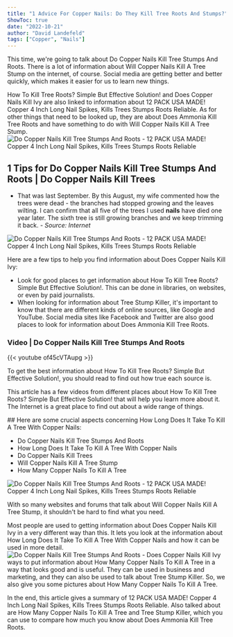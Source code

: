 ```yaml
---
title: "1 Advice For Copper Nails: Do They Kill Tree Roots And Stumps?"
ShowToc: true 
date: "2022-10-21"
author: "David Landefeld" 
tags: ["Copper", "Nails"]
---
```


	
This time, we're going to talk about Do Copper Nails Kill Tree Stumps And Roots. There is a lot of information about Will Copper Nails Kill A Tree Stump on the internet, of course. Social media are getting better and better quickly, which makes it easier for us to learn new things.

How To Kill Tree Roots? Simple But Effective Solution! and Does Copper Nails Kill Ivy are also linked to information about 12 PACK USA MADE! Copper 4 Inch Long Nail Spikes, Kills Trees Stumps Roots Reliable. As for other things that need to be looked up, they are about Does Ammonia Kill Tree Roots and have something to do with Will Copper Nails Kill A Tree Stump.
<img loading="lazy" src="https://lh4.googleusercontent.com/-7g4C7zCbsLQ/TZU-h3E_Y0I/AAAAAAAAAIg/H2t4VCfr1Vo/s640/28032011165.jpg" onerror="this.onerror=null;this.src='https://blogger.googleusercontent.com/img/a/AVvXsEhe7F7TRXHtjiKvHb5vS7DmnxvpHiDyoYyYvm1nHB3Qp2_w3BnM6A2eq4v7FYxCC9bfZt3a9vIMtAYEKUiaDQbHMg-ViyGmRIj39MLp0bGFfgfYw1Dc9q_H-T0wiTm3l0Uq42dETrN9eC8aGJ9_IORZsxST1AcLR7np1koOfcc7tnHa4S8Mwz_xD9d0=s16000';" alt="Do Copper Nails Kill Tree Stumps And Roots - 12 PACK USA MADE! Copper 4 Inch Long Nail Spikes, Kills Trees Stumps Roots Reliable" >

## 1 Tips for Do Copper Nails Kill Tree Stumps And Roots | Do Copper Nails Kill Trees
-   That was last September. By this August, my wife commented how the trees were dead - the branches had stopped growing and the leaves wilting. I can confirm that all five of the trees I used **nails** have died one year later. The sixth tree is still growing branches and we keep trimming it back. - <cite>Source: Internet</cite>


<img loading="lazy" src="https://backyardables.com/wp-content/uploads/2018/07/How-to-kill-a-tree-without-cutting-it-down-683x1024.jpg" onerror="this.onerror=null;this.src='https://blogger.googleusercontent.com/img/a/AVvXsEhe7F7TRXHtjiKvHb5vS7DmnxvpHiDyoYyYvm1nHB3Qp2_w3BnM6A2eq4v7FYxCC9bfZt3a9vIMtAYEKUiaDQbHMg-ViyGmRIj39MLp0bGFfgfYw1Dc9q_H-T0wiTm3l0Uq42dETrN9eC8aGJ9_IORZsxST1AcLR7np1koOfcc7tnHa4S8Mwz_xD9d0=s16000';" alt="Do Copper Nails Kill Tree Stumps And Roots - 12 PACK USA MADE! Copper 4 Inch Long Nail Spikes, Kills Trees Stumps Roots Reliable" >

Here are a few tips to help you find information about Does Copper Nails Kill Ivy:
- Look for good places to get information about How To Kill Tree Roots? Simple But Effective Solution!. This can be done in libraries, on websites, or even by paid journalists.
- When looking for information about Tree Stump Killer, it's important to know that there are different kinds of online sources, like Google and YouTube. Social media sites like Facebook and Twitter are also good places to look for information about Does Ammonia Kill Tree Roots.

### Video | Do Copper Nails Kill Tree Stumps And Roots
{{< youtube of45cVTAupg >}} 

To get the best information about How To Kill Tree Roots? Simple But Effective Solution!, you should read to find out how true each source is.

This article has a few videos from different places about How To Kill Tree Roots? Simple But Effective Solution! that will help you learn more about it. The Internet is a great place to find out about a wide range of things.
<script async="async" data-cfasync="false" src="//normallydemandedalter.com/fe63df3c5408708b15d8dc3d9b206b31/invoke.js"></script>
<div id="container-fe63df3c5408708b15d8dc3d9b206b31"></div>
## Here are some crucial aspects concerning How Long Does It Take To Kill A Tree With Copper Nails:

- Do Copper Nails Kill Tree Stumps And Roots
- How Long Does It Take To Kill A Tree With Copper Nails
- Do Copper Nails Kill Trees
- Will Copper Nails Kill A Tree Stump
- How Many Copper Nails To Kill A Tree

 <img loading="lazy" src="https://gardenaxis.com/wp-content/uploads/2021/05/coopernail-768x576.jpg" onerror="this.onerror=null;this.src='https://blogger.googleusercontent.com/img/a/AVvXsEhe7F7TRXHtjiKvHb5vS7DmnxvpHiDyoYyYvm1nHB3Qp2_w3BnM6A2eq4v7FYxCC9bfZt3a9vIMtAYEKUiaDQbHMg-ViyGmRIj39MLp0bGFfgfYw1Dc9q_H-T0wiTm3l0Uq42dETrN9eC8aGJ9_IORZsxST1AcLR7np1koOfcc7tnHa4S8Mwz_xD9d0=s16000';" alt="Do Copper Nails Kill Tree Stumps And Roots - 12 PACK USA MADE! Copper 4 Inch Long Nail Spikes, Kills Trees Stumps Roots Reliable" >

With so many websites and forums that talk about Will Copper Nails Kill A Tree Stump, it shouldn't be hard to find what you need.

Most people are used to getting information about Does Copper Nails Kill Ivy in a very different way than this. It lets you look at the information about How Long Does It Take To Kill A Tree With Copper Nails and how it can be used in more detail.
<img loading="lazy" src="https://backyardables.com/wp-content/uploads/2018/07/How-To-Kill-Tree-Stumps-Natrually.jpg" onerror="this.onerror=null;this.src='https://blogger.googleusercontent.com/img/a/AVvXsEhe7F7TRXHtjiKvHb5vS7DmnxvpHiDyoYyYvm1nHB3Qp2_w3BnM6A2eq4v7FYxCC9bfZt3a9vIMtAYEKUiaDQbHMg-ViyGmRIj39MLp0bGFfgfYw1Dc9q_H-T0wiTm3l0Uq42dETrN9eC8aGJ9_IORZsxST1AcLR7np1koOfcc7tnHa4S8Mwz_xD9d0=s16000';" alt="Do Copper Nails Kill Tree Stumps And Roots - Does Copper Nails Kill Ivy" >
ways to put information about How Many Copper Nails To Kill A Tree in a way that looks good and is useful. They can be used in business and marketing, and they can also be used to talk about Tree Stump Killer. So, we also give you some pictures about How Many Copper Nails To Kill A Tree.

In the end, this article gives a summary of 12 PACK USA MADE! Copper 4 Inch Long Nail Spikes, Kills Trees Stumps Roots Reliable. Also talked about are How Many Copper Nails To Kill A Tree and Tree Stump Killer, which you can use to compare how much you know about Does Ammonia Kill Tree Roots.
	
	
	
	

